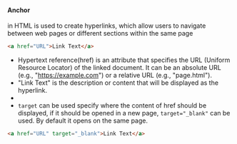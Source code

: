 #### Anchor

<a> in HTML is used to create hyperlinks, which allow users to navigate between web pages or different sections within the same page

```html
<a href="URL">Link Text</a>
```

- Hypertext reference(href) is an attribute that specifies the URL (Uniform Resource Locator) of the linked document. It can be an absolute URL (e.g., "https://example.com") or a relative URL (e.g., "page.html").
- "Link Text" is the description or content that will be displayed as the hyperlink.
-
- `target` can be used specify where the content of href should be displayed, if it should be opened in a new page, `target="_blank"` can be used. By default it opens on the same page.

```html
<a href="URL" target="_blank">Link Text</a>
```
